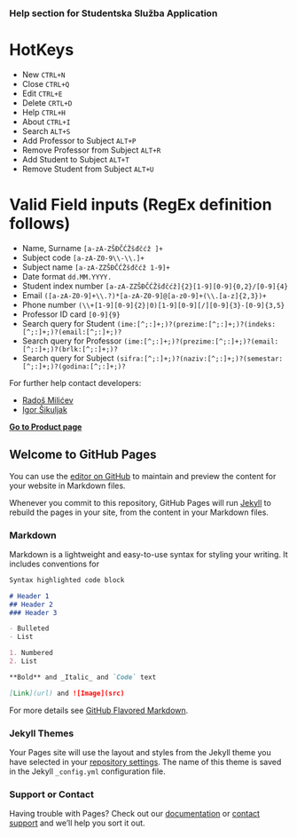 ### Help section for Studentska Služba Application


# HotKeys

- New `CTRL+N`
- Close `CTRL+Q`
- Edit `CTRL+E`
- Delete `CRTL+D`
- Help `CTRL+H`
- About `CTRL+I`
- Search `ALT+S`
- Add Professor to Subject `ALT+P`
- Remove Professor from Subject `ALT+R`
- Add Student to Subject `ALT+T`
- Remove Student from Subject `ALT+U`



# Valid Field inputs (RegEx definition follows)

- Name, Surname `[a-zA-ZŠĐČĆŽšđčćž ]+`
- Subject code `[a-zA-Z0-9\\-\\.]+`
- Subject name `[a-zA-ZZŠĐČĆŽšđčćž 1-9]+`
- Date format `dd.MM.YYYY.`
- Student index number `[a-zA-ZZŠĐČĆŽšđčćž]{2}[1-9][0-9]{0,2}/[0-9]{4}`
- Email `([a-zA-Z0-9]+\\.?)*[a-zA-Z0-9]@[a-z0-9]+(\\.[a-z]{2,3})+`
- Phone number `(\\+[1-9][0-9]{2}|0)[1-9][0-9][/][0-9]{3}-[0-9]{3,5}`
- Professor ID card `[0-9]{9}`
- Search query for Student `(ime:[^;:]+;)?(prezime:[^;:]+;)?(indeks:[^;:]+;)?(email:[^;:]+;)?`
- Search query for Professor `(ime:[^;:]+;)?(prezime:[^;:]+;)?(email:[^;:]+;)?(brlk:[^;:]+;)?`
- Search query for Subject `(sifra:[^;:]+;)?(naziv:[^;:]+;)?(semestar:[^;:]+;)?(godina:[^;:]+;)?`



For further help contact developers:
- [Radoš Milićev](mailto:rados280698@yahoo.com)
- [Igor Šikuljak](mailto:igorsikuljak@uns.ac.rs)


[**Go to Product page**](https://fmasterofu.github.io/OISISI_Java/)


## Welcome to GitHub Pages

You can use the [editor on GitHub](https://github.com/FmasterofU/OISISI_Java/edit/master/README.md) to maintain and preview the content for your website in Markdown files.

Whenever you commit to this repository, GitHub Pages will run [Jekyll](https://jekyllrb.com/) to rebuild the pages in your site, from the content in your Markdown files.

### Markdown

Markdown is a lightweight and easy-to-use syntax for styling your writing. It includes conventions for

```markdown
Syntax highlighted code block

# Header 1
## Header 2
### Header 3

- Bulleted
- List

1. Numbered
2. List

**Bold** and _Italic_ and `Code` text

[Link](url) and ![Image](src)
```

For more details see [GitHub Flavored Markdown](https://guides.github.com/features/mastering-markdown/).

### Jekyll Themes

Your Pages site will use the layout and styles from the Jekyll theme you have selected in your [repository settings](https://github.com/FmasterofU/OISISI_Java/settings). The name of this theme is saved in the Jekyll `_config.yml` configuration file.

### Support or Contact

Having trouble with Pages? Check out our [documentation](https://help.github.com/categories/github-pages-basics/) or [contact support](https://github.com/contact) and we’ll help you sort it out.
